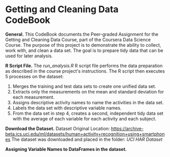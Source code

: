 # Getting and Cleaning Data CodeBook
**General.**  This CodeBook documents the Peer-graded Assignment for the Getting and Cleaning Data Course, part of the Coursera Data Science Course.
The purpose of this project is to demonstrate the ability to collect, work with, and clean a data set. The goal is to prepare tidy data that can 
be used for later analysis.

**R Script File.** The *run_analysis.R* R script file performs the data preparation as described in the course project's instructions.  The R script then
executes 5 processes on the dataset:
1.  Merges the training and test data sets to create one unified data set.
2.  Extracts only the measurements on the mean and standard deviation for each measurement. 
3.  Assigns descriptive activity names to name the activities in the data set.
4.  Labels the data set with descriptive variable names. 
5.  From the data set in step 4, creates a second, independent tidy data set with the average of each variable for each activity and each subject.

**Download the Dataset.**
Dataset Original Location:  https://archive-beta.ics.uci.edu/ml/datasets/human+activity+recognition+using+smartphones
The dataset was downloaded and placed in the folder:  *UCI HAR Dataset*

**Assigning Variable Names to DataFrames in the dataset.**
